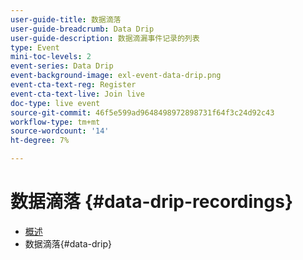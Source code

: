 ```yaml
---
user-guide-title: 数据滴落
user-guide-breadcrumb: Data Drip
user-guide-description: 数据滴漏事件记录的列表
type: Event
mini-toc-levels: 2
event-series: Data Drip
event-background-image: exl-event-data-drip.png
event-cta-text-reg: Register
event-cta-text-live: Join live
doc-type: live event
source-git-commit: 46f5e599ad9648498972898731f64f3c24d92c43
workflow-type: tm+mt
source-wordcount: '14'
ht-degree: 7%

---
```



# 数据滴落 {#data-drip-recordings}

+ [概述](overview.md)
+ 数据滴落{#data-drip}

